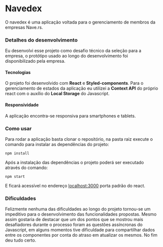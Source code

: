 # Navedex
 
O navedex é uma aplicação voltada para o gerenciamento de membros da empresas Nave.rs.
 
### Detalhes do desenvolvimento
 
Eu desenvolvi esse projeto como desafio técnico da seleção para a empresa, o protótipo usado ao longo do desenvolvimento foi disponibilizado pela empresa.

#### Tecnologias
O projeto foi desenvolvido com <b>React</b> e <b>Styled-components</b>. Para o gerenciamento de estados da aplicação eu utilizei a <b>Context API</b> do próprio react com o auxílio do <b>Local Storage</b> do Javascript. 

#### Responsividade

A aplicação encontra-se responsiva para smartphones e tablets.
 
### Como usar
 
Para rodar a aplicação basta clonar o repositório, na pasta raiz execute o comando para instalar as dependências do projeto:
 
```npm install```
 
Após a instalação das dependências o projeto poderá ser executado através do comando:
 
```npm start```
 
E ficará acessível no endereço <a href="localhost:3000">localhost:3000</a> porta padrão do react.

### Dificuldades

Felizmente nenhuma das dificuldades ao longo do projeto tornou-se um impeditivo para o desenvolvimento das funcionalidades propostas. Mesmo assim gostaria de destacar que um dos pontos que se mostrou mais desafiadores durante o processo foram as questões assíncronas do Javascript, em alguns momentos tive dificuldade para compartilhar dados entre os componentes por conta do atraso em atualizar os mesmos. No fim deu tudo certo.
